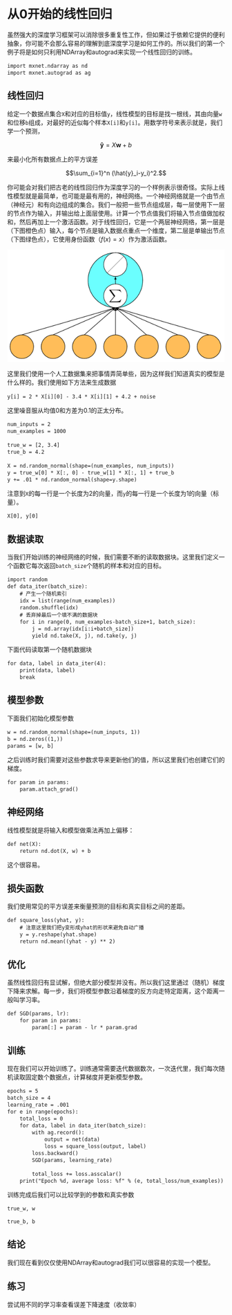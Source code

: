 # 从0开始的线性回归

虽然强大的深度学习框架可以消除很多重复性工作，但如果过于依赖它提供的便利抽象，你可能不会那么容易的理解到底深度学习是如何工作的。所以我们的第一个例子将是如何只利用NDArray和autograd来实现一个线性回归的训练。

```{.python .input  n=1}
import mxnet.ndarray as nd
import mxnet.autograd as ag
```

## 线性回归

给定一个数据点集合`X`和对应的目标值`y`，线性模型的目标是找一根线，其由向量`w`和位移`b`组成，对最好的近似每个样本`X[i]`和`y[i]`。用数学符号来表示就是，我们学一个预测，

$$\boldsymbol{\hat{y}} = X \boldsymbol{w} + b$$

来最小化所有数据点上的平方误差

$$\sum_{i=1}^n (\hat{y}_i-y_i)^2.$$

你可能会对我们把古老的线性回归作为深度学习的一个样例表示很奇怪。实际上线性模型就是最简单，也可能是最有用的，神经网络。一个神经网络就是一个由节点（神经元）和有向边组成的集合。我们一般把一些节点组成层，每一层使用下一层的节点作为输入，并输出给上面层使用。计算一个节点值我们将输入节点值做加权和，然后再加上一个激活函数。对于线性回归，它是一个两层神经网络，第一层是（下图橙色点）输入，每个节点是输入数据点重点一个维度，第二层是单输出节点（下图绿色点），它使用身份函数（$f(x)=x$）作为激活函数。

![](https://raw.githubusercontent.com/zackchase/mxnet-the-straight-dope/master/img/simple-net-linear.png)

这里我们使用一个人工数据集来把事情弄简单些，因为这样我们知道真实的模型是什么样的。我们使用如下方法来生成数据

`y[i] = 2 * X[i][0] - 3.4 * X[i][1] + 4.2 + noise`

这里噪音服从均值0和方差为0.1的正太分布。

```{.python .input  n=56}
num_inputs = 2
num_examples = 1000

true_w = [2, 3.4]
true_b = 4.2

X = nd.random_normal(shape=(num_examples, num_inputs))
y = true_w[0] * X[:, 0] - true_w[1] * X[:, 1] + true_b
y += .01 * nd.random_normal(shape=y.shape)
```

注意到`X`的每一行是一个长度为2的向量，而`y`的每一行是一个长度为1的向量（标量）。

```{.python .input  n=57}
X[0], y[0]
```

## 数据读取

当我们开始训练的神经网络的时候，我们需要不断的读取数据块。这里我们定义一个函数它每次返回`batch_size`个随机的样本和对应的目标。

```{.python .input  n=28}
import random
def data_iter(batch_size):
    # 产生一个随机索引
    idx = list(range(num_examples))
    random.shuffle(idx)
    # 丢弃掉最后一个填不满的数据块
    for i in range(0, num_examples-batch_size+1, batch_size):
        j = nd.array(idx[i:i+batch_size])
        yield nd.take(X, j), nd.take(y, j)
```

下面代码读取第一个随机数据块

```{.python .input  n=34}
for data, label in data_iter(4):
    print(data, label)
    break
```

## 模型参数

下面我们初始化模型参数

```{.python .input  n=59}
w = nd.random_normal(shape=(num_inputs, 1))
b = nd.zeros((1,))
params = [w, b]
```

之后训练时我们需要对这些参数求导来更新他们的值，所以这里我们也创建它们的梯度。

```{.python .input  n=60}
for param in params:
    param.attach_grad()
```

## 神经网络

线性模型就是将输入和模型做乘法再加上偏移：

```{.python .input  n=61}
def net(X):
    return nd.dot(X, w) + b
```

这个很容易。

## 损失函数

我们使用常见的平方误差来衡量预测的目标和真实目标之间的差距。

```{.python .input  n=62}
def square_loss(yhat, y):
    # 注意这里我们把y变形成yhat的形状来避免自动广播
    y = y.reshape(yhat.shape)
    return nd.mean((yhat - y) ** 2)
```

## 优化

虽然线性回归有显试解，但绝大部分模型并没有。所以我们这里通过（随机）梯度下降来求解。每一步，我们将模型参数沿着梯度的反方向走特定距离，这个距离一般叫学习率。

```{.python .input  n=40}
def SGD(params, lr):
    for param in params:
        param[:] = param - lr * param.grad
```

## 训练

现在我们可以开始训练了。训练通常需要迭代数据数次，一次迭代里，我们每次随机读取固定数个数据点，计算梯度并更新模型参数。

```{.python .input  n=63}
epochs = 5
batch_size = 4
learning_rate = .001
for e in range(epochs):
    total_loss = 0
    for data, label in data_iter(batch_size):
        with ag.record():
            output = net(data)
            loss = square_loss(output, label)
        loss.backward()
        SGD(params, learning_rate)
        
        total_loss += loss.asscalar()
    print("Epoch %d, average loss: %f" % (e, total_loss/num_examples))
```

训练完成后我们可以比较学到的参数和真实参数

```{.python .input}
true_w, w
```

```{.python .input  n=64}
true_b, b
```

## 结论

我们现在看到仅仅使用NDArray和autograd我们可以很容易的实现一个模型。

## 练习

尝试用不同的学习率查看误差下降速度（收敛率）
